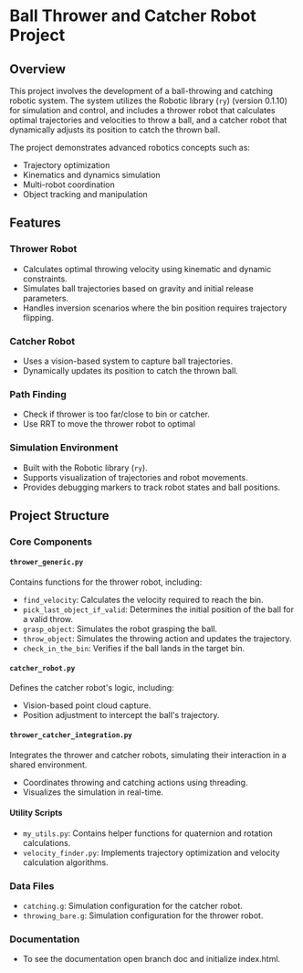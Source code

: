 # Ball Thrower and Catcher Robot Project

## Overview

This project involves the development of a ball-throwing and catching robotic system. The system utilizes the Robotic library (`ry`) (version 0.1.10) for simulation and control, and includes a thrower robot that calculates optimal trajectories and velocities to throw a ball, and a catcher robot that dynamically adjusts its position to catch the thrown ball.

The project demonstrates advanced robotics concepts such as:
- Trajectory optimization
- Kinematics and dynamics simulation
- Multi-robot coordination
- Object tracking and manipulation

## Features

### **Thrower Robot**
- Calculates optimal throwing velocity using kinematic and dynamic constraints.
- Simulates ball trajectories based on gravity and initial release parameters.
- Handles inversion scenarios where the bin position requires trajectory flipping.

### **Catcher Robot**
- Uses a vision-based system to capture ball trajectories.
- Dynamically updates its position to catch the thrown ball.

### **Path Finding**
- Check if thrower is too far/close to bin or catcher.
- Use RRT to move the thrower robot to optimal

### **Simulation Environment**
- Built with the Robotic library (`ry`).
- Supports visualization of trajectories and robot movements.
- Provides debugging markers to track robot states and ball positions.

## Project Structure

### **Core Components**

#### `thrower_generic.py`
Contains functions for the thrower robot, including:
- `find_velocity`: Calculates the velocity required to reach the bin.
- `pick_last_object_if_valid`: Determines the initial position of the ball for a valid throw.
- `grasp_object`: Simulates the robot grasping the ball.
- `throw_object`: Simulates the throwing action and updates the trajectory.
- `check_in_the_bin`: Verifies if the ball lands in the target bin.

#### `catcher_robot.py`
Defines the catcher robot's logic, including:
- Vision-based point cloud capture.
- Position adjustment to intercept the ball's trajectory.

#### `thrower_catcher_integration.py`
Integrates the thrower and catcher robots, simulating their interaction in a shared environment.
- Coordinates throwing and catching actions using threading.
- Visualizes the simulation in real-time.

#### Utility Scripts
- `my_utils.py`: Contains helper functions for quaternion and rotation calculations.
- `velocity_finder.py`: Implements trajectory optimization and velocity calculation algorithms.

### **Data Files**
- `catching.g`: Simulation configuration for the catcher robot.
- `throwing_bare.g`: Simulation configuration for the thrower robot.


### Documentation 
- To see the documentation open branch doc and initialize index.html.
